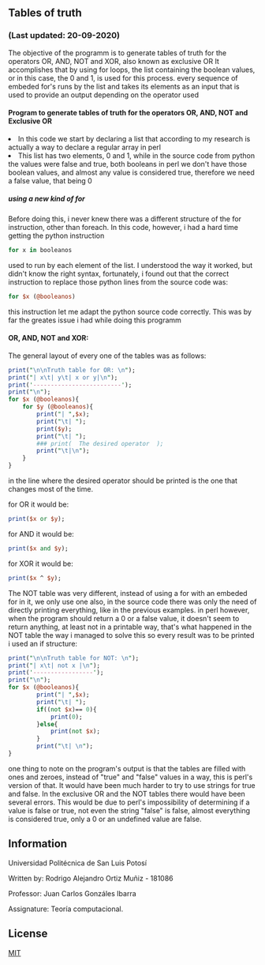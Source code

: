 ## Tables of truth 
### (Last updated: 20-09-2020)
The objective of the programm is to generate tables of truth for the operators OR, AND, NOT and XOR, also known as exclusive OR
It accomplishes that by using for loops, the list containing the boolean values, or in this case, the 0 and 1, is used for this process. 
every sequence of embeded for's runs by the list and takes its elements as an input that is used to provide an output depending on the operator used


#### Program to generate tables of truth for the operators OR, AND, NOT and Exclusive OR
  <li>In this code we start by declaring a list that according to my research is actually a way to declare a regular array in perl</li>
  <li> This list has two elements, 0 and 1, while in the source code from python the values were false and true, both booleans
  in perl we don't have those boolean values, and almost any value is considered true, therefore we need a false value, that being 0</li>
  
##### using a new kind of for

Before doing this, i never knew there was a different structure of the for instruction, other than foreach. 
In this code, however, i had a hard time getting the python instruction 
```python
for x in booleanos
```
used to run by each element of the list.
I understood the way it worked, but didn't know the right syntax, fortunately, i found out that the correct instruction 
to replace those python lines from the source code was:

```perl
for $x (@booleanos)
```
this instruction let me adapt the python source code correctly. This was by far the greates issue i had while doing this programm



#### OR, AND, NOT and XOR:

The general layout of every one of the tables was as follows: 

```perl
print("\n\nTruth table for OR: \n");
print("| x\t| y\t| x or y|\n");
print('-------------------------');
print("\n");
for $x (@booleanos){
	for $y (@booleanos){
		print("| ",$x);
		print("\t| ");
		print($y);
		print("\t| ");
		### print(  The desired operator  );
		print("\t|\n");
	}
}
```
in the line where the desired operator should be printed is the one that changes most of the time.

for OR it would be: 
```perl
print($x or $y);
```

for AND it would be: 
```perl
print($x and $y);
```

for XOR it would be: 
```perl
print($x ^ $y);
```

The NOT table was very different, instead of using a for with an embeded for in it, we only use one
also, in the source code there was only the need of directly printing everything, like in the previous examples.
in perl however, when the program should return a 0 or a false value, it doesn't seem to return anything, at least not in a printable way, that's what happened in the NOT table
the way i managed to solve this so every result was to be printed i used an if structure:
```perl
print("\n\nTruth table for NOT: \n");
print("| x\t| not x |\n");
print('-----------------');
print("\n");
for $x (@booleanos){
		print("| ",$x);
		print("\t| ");
		if((not $x)== 0){
			print(0);
		}else{
			print(not $x);
		}
		print("\t| \n");
}
```
one thing to note on the program's output is that the tables are filled with ones and zeroes, instead of "true" and "false" values
in a way, this is perl's version of that.
It would have been much harder to try to use strings for true and false. In the exclusive OR and the NOT tables there would have been several errors.
This would be due to perl's impossibility of determining if a value is false or true, not even the string "false" is false, almost everything is considered true, only a 0 or an undefined value are false.



## Information

Universidad Politécnica de San Luis Potosí <p>
Written by: Rodrigo Alejandro Ortiz Muñiz - 181086 <p>
Professor: Juan Carlos Gonzáles Ibarra <p>
Assignature: Teoría computacional. <p>


## License
[MIT](https://choosealicense.com/licenses/mit/)
